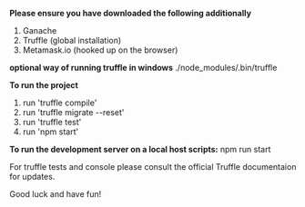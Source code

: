 **Please ensure you have downloaded the following additionally**

1. Ganache
2. Truffle (global installation)
3. Metamask.io (hooked up on the browser)

**optional way of running truffle in windows**
./node_modules/.bin/truffle

**To run the project**
1. run 'truffle compile'
2. run 'truffle migrate --reset'
3. run 'truffle test'
4. run 'npm start'

**To run the development server on a local host scripts:** npm run start

For truffle tests and console please consult the official Truffle documentaion for updates.

Good luck and have fun!

